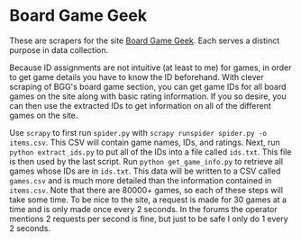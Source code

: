 # Board Game Geek

These are scrapers for the site [Board Game Geek](http://www.boardgamegeek.com).
Each serves a distinct purpose in data collection.

Because ID assignments are not intuitive (at least to me) for games, in order
to get game details you have to know the ID beforehand.
With clever scraping of BGG's board game section, you can get game IDs for all
board games on the site along with basic rating information.
If you so desire, you can then use the extracted IDs to get information on all
of the different games on the site.

Use `scrapy` to first run `spider.py` with `scrapy runspider spider.py -o items.csv`.
This CSV will contain game names, IDs, and ratings.
Next, run `python extract_ids.py` to put all of the IDs into a file called `ids.txt`.
This file is then used by the last script.
Run `python get_game_info.py` to retrieve all games whose IDs are in `ids.txt`.
This data will be written to a CSV called `games.csv` and is much more detailed
than the information contained in `items.csv`.
Note that there are 80000+ games, so each of these steps will take some time.
To be nice to the site, a request is made for 30 games at a time and is only made
once every 2 seconds.
In the forums the operator mentions 2 requests per second is fine, but just to be safe
I only do 1 every 2 seconds.
